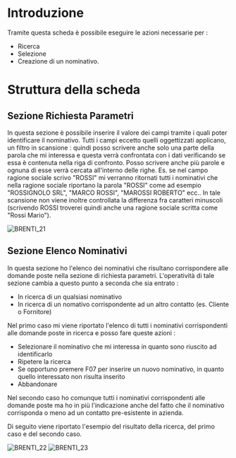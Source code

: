 # Introduzione
Tramite questa scheda è possibile eseguire le azioni necessarie per : 
-  Ricerca
-  Selezione
-  Creazione
di un nominativo.

# Struttura della scheda

## Sezione Richiesta Parametri
In questa sezione è possibile inserire il valore dei campi tramite i quali poter identificare il nominativo. Tutti i campi eccetto quelli oggettizzati applicano, un filtro in scansione :  quindi posso scrivere anche solo una parte della parola che mi interessa e questa verrà confrontata con i dati verificando se essa è contenuta nella riga di confronto. Posso scrivere anche più parole e ognuna di esse verrà cercata all'interno delle righe. Es. se nel campo ragione sociale scrivo "ROSSI" mi verranno ritornati tutti i nominativi che nella ragione sociale riportano la parola "ROSSI" come ad esempio "ROSSIGNOLO SRL", "MARCO ROSSI", "MAROSSI ROBERTO" ecc..
In tale scansione non viene inoltre controllata la differenza fra caratteri minuscoli (scrivendo ROSSI troverei quindi anche una ragione sociale scritta come "Rossi Mario").

![BRENTI_21](http://localhost:3000/immagini/MBDOC_SCH-CN_RNOM/BRENTI_21.png)
## Sezione Elenco Nominativi
In questa sezione ho l'elenco dei nominativi che risultano corrispondere alle domande poste nella sezione di richiesta parametri. L'operatività di tale sezione cambia a questo punto a seconda che sia entrato : 
-  In ricerca di un qualsiasi nominativo
-  In ricerca di un nomativo corrispondente ad un altro contatto (es. Cliente o Fornitore)

Nel primo caso mi viene riportato l'elenco di tutti i nominativi corrispondenti alle domande poste in ricerca e posso fare queste azioni : 
-  Selezionare il nominativo che mi interessa in quanto sono riuscito ad identificarlo
-  Ripetere la ricerca
-  Se opportuno premere F07 per inserire un nuovo nominativo, in quanto quello interessato non risulta inserito
-  Abbandonare

Nel secondo caso ho comunque tutti i nominativi corrispondenti alle domande poste ma ho in più l'indicazione anche del fatto che il nominativo corrisponda o meno ad un contatto pre-esistente in azienda.

Di seguito viene riportato l'esempio del risultato della ricerca, del primo caso e del secondo caso.

![BRENTI_22](http://localhost:3000/immagini/MBDOC_SCH-CN_RNOM/BRENTI_22.png)
![BRENTI_23](http://localhost:3000/immagini/MBDOC_SCH-CN_RNOM/BRENTI_23.png)

